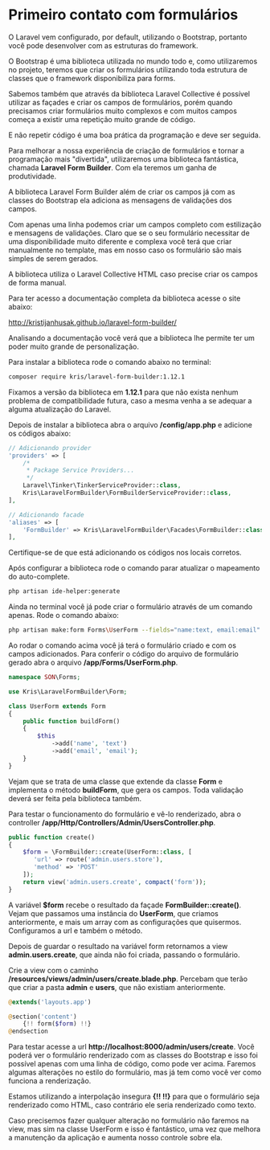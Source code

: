 # Primeiro contato com formulários

O Laravel vem configurado, por default, utilizando o Bootstrap, portanto você pode desenvolver com as estruturas do framework.

O Bootstrap é uma biblioteca utilizada no mundo todo e, como utilizaremos no projeto, teremos que criar os formulários utilizando toda estrutura de classes que o framework disponibiliza para forms.

Sabemos também que através da biblioteca Laravel Collective é possível utilizar as façades e criar os campos de formulários, porém quando precisamos criar formulários muito complexos e com muitos campos começa a existir uma repetição muito grande de código.

E não repetir código é uma boa prática da programação e deve ser seguida.

Para melhorar a nossa experiência de criação de formulários e tornar a programação mais "divertida", utilizaremos uma biblioteca fantástica, chamada **Laravel Form Builder**. Com ela teremos um ganha de produtividade.

A biblioteca Laravel Form Builder além de criar os campos já com as classes do Bootstrap ela adiciona as mensagens de validações dos campos.

Com apenas uma linha podemos criar um campos completo com estilização e mensagens de validações. Claro que se o seu formulário necessitar de uma disponibilidade muito diferente e complexa você terá que criar manualmente no template, mas em nosso caso os formulário são mais simples de serem gerados.

A biblioteca utiliza o Laravel Collective HTML caso precise criar os campos de forma manual.

Para ter acesso a documentação completa da biblioteca acesse o site abaixo:

<http://kristijanhusak.github.io/laravel-form-builder/>

Analisando a documentação você verá que a biblioteca lhe permite ter um poder muito grande de personalização.

Para instalar a biblioteca rode o comando abaixo no terminal:

```sh
composer require kris/laravel-form-builder:1.12.1
```

Fixamos a versão da biblioteca em **1.12.1** para que não exista nenhum problema de compatibilidade futura, caso a mesma venha a se adequar a alguma atualização do Laravel.

Depois de instalar a biblioteca abra o arquivo **/config/app.php** e adicione os códigos abaixo:

```php
// Adicionando provider
'providers' => [
	/*
	 * Package Service Providers...
	 */
	Laravel\Tinker\TinkerServiceProvider::class,
	Kris\LaravelFormBuilder\FormBuilderServiceProvider::class,
],

// Adicionando facade
'aliases' => [
    'FormBuilder' => Kris\LaravelFormBuilder\Facades\FormBuilder::class,
],
```

Certifique-se de que está adicionando os códigos nos locais corretos.

Após configurar a biblioteca rode o comando parar atualizar o mapeamento do auto-complete.

```sh
php artisan ide-helper:generate
```

Ainda no terminal você já pode criar o formulário através de um comando apenas. Rode o comando abaixo:

```sh
php artisan make:form Forms\UserForm --fields="name:text, email:email"
```

Ao rodar o comando acima você já terá o formulário criado e com os campos adicionados. Para conferir o código do arquivo de formulário gerado abra o arquivo **/app/Forms/UserForm.php**.

```php
namespace SON\Forms;

use Kris\LaravelFormBuilder\Form;

class UserForm extends Form
{
    public function buildForm()
    {
        $this
            ->add('name', 'text')
            ->add('email', 'email');
    }
}
```

Vejam que se trata de uma classe que extende da classe **Form** e implementa o método **buildForm**, que gera os campos. Toda validação deverá ser feita pela biblioteca também.

Para testar o funcionamento do formulário e vê-lo renderizado, abra o controller **/app/Http/Controllers/Admin/UsersController.php**.

```php
public function create()
{
    $form = \FormBuilder::create(UserForm::class, [
       'url' => route('admin.users.store'), 
       'method' => 'POST'
    ]);
    return view('admin.users.create', compact('form'));
}
```

A variável **$form** recebe o resultado da façade **FormBuilder::create()**. Vejam que passamos uma instância do **UserForm**, que criamos anteriormente, e mais um array com as configurações que quisermos. Configuramos a url e também o método.

Depois de guardar o resultado na variável form retornamos a view **admin.users.create**, que ainda não foi criada, passando o formulário. 

Crie a view com o caminho **/resources/views/admin/users/create.blade.php**. Percebam que terão que criar a pasta **admin** e **users**, que não existiam anteriormente.

```php
@extends('layouts.app')

@section('content')
    {!! form($form) !!}
@endsection
```

Para testar acesse a url **http://localhost:8000/admin/users/create**. Você poderá ver o formulário renderizado com as classes do Bootstrap e isso foi possível apenas com uma linha de código, como pode ver acima. Faremos algumas alterações no estilo do formulário, mas já tem como você ver como funciona a renderização.

Estamos utilizando a interpolação insegura **{!! !!}** para que o formulário seja renderizado como HTML, caso contrário ele seria renderizado como texto.

Caso precisemos fazer qualquer alteração no formulário não faremos na view, mas sim na classe UserForm e isso é fantástico, uma vez que melhora a manutenção da aplicação e aumenta nosso controle sobre ela.